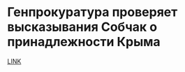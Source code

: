 # Генпрокуратура проверяет высказывания Собчак о принадлежности Крыма



[LINK](https://varlamov.ru/2665125.html)